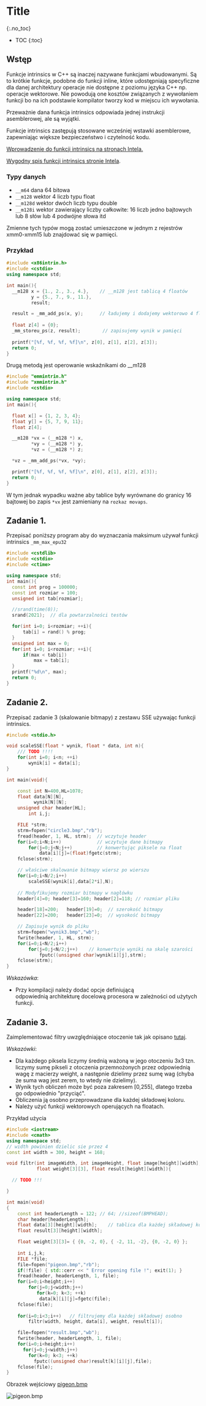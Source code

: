 Title
===============================
{:.no_toc}

* TOC
{:toc}

Wstęp
-----
Funkcje intrinsics w C++ są inaczej nazywane funkcjami wbudowanymi. 
Są to krótkie funkcje, podobne do funkcji inline, 
które udostępniają specyficzne dla danej architektury operacje 
nie dostępne z poziomu języka C++ np. operacje wektorowe. 
Nie powodują one kosztów związanych z wywołaniem funkcji 
bo na ich podstawie kompilator tworzy kod w miejscu ich wywołania. 

Przeważnie dana funkcja intrinsics odpowiada jednej instrukcji asemblerowej, 
ale są wyjątki.

Funkcje intrinsics zastępują stosowane wcześniej wstawki asemblerowe, zapewniając większe bezpieczeństwo i czytelność kodu.

[Wprowadzenie do funkcji intrinsics na stronach Intela.](https://docs.microsoft.com/en-us/cpp/intrinsics/?view=msvc-170)

[Wygodny spis funkcji intrinsics stronie Intela](https://www.intel.com/content/www/us/en/docs/intrinsics-guide/index.html).

### Typy danych 

* `__m64`  dana 64 bitowa
* `__m128` wektor 4 liczb typu float
* `__m128d` wektor dwóch liczb typu double
* `__m128i` wektor zawierający liczby całkowite: 16 liczb jedno bajtowych lub 8 słów lub 4 podwójne słowa itd

Zmienne tych typów mogą zostać umieszczone w jednym z rejestrów xmm0-xmm15 lub znajdować się w pamięci.

### Przykład

```cpp
#include <x86intrin.h>
#include <cstdio>
using namespace std;

int main(){
  __m128 x = {1., 2., 3., 4.},    // __m128 jest tablicą 4 floatów
         y = {5., 7., 9., 11.},   
         result;  

  result = _mm_add_ps(x, y);      // ładujemy i dodajemy wektorowo 4 floaty 
  
  float z[4] = {0};
  _mm_storeu_ps(z, result);        // zapisujemy wynik w pamięci
    
  printf("[%f, %f, %f, %f]\n", z[0], z[1], z[2], z[3]);    
  return 0;
}
```

Drugą metodą jest operowanie wskaźnikami do __m128
```cpp
#include "emmintrin.h"
#include "xmmintrin.h"
#include <cstdio>

using namespace std;
int main(){

  float x[] = {1, 2, 3, 4};
  float y[] = {5, 7, 9, 11};
  float z[4];  

  __m128 *vx = (__m128 *) x, 
         *vy = (__m128 *) y,
         *vz = (__m128 *) z;

  *vz = _mm_add_ps(*vx, *vy);

  printf("[%f, %f, %f, %f]\n", z[0], z[1], z[2], z[3]);
  return 0;
}
```

W tym jednak wypadku ważne aby tablice były wyrównane do granicy 16 bajtowej bo zapis `*vx` jest zamieniany na `rozkaz movaps`.

Zadanie 1. 
----------
Przepisać poniższy program aby do wyznaczania maksimum używał funkcji intrinsics `_mm_max_epu32`

```cpp
#include <cstdlib>
#include <cstdio>
#include <ctime>

using namespace std;
int main(){
  const int prog = 100000;
  const int rozmiar = 100;
  unsigned int tab[rozmiar];

  //srand(time(0));
  srand(2021);  // dla powtarzalności testów

  for(int i=0; i<rozmiar; ++i){
      tab[i] = rand() % prog;
  }
  unsigned int max = 0;
  for(int i=0; i<rozmiar; ++i){
      if(max < tab[i])
          max = tab[i];
  }
  printf("%d\n", max);
  return 0;
}
```

Zadanie 2.
----------
Przepisać zadanie 3 (skalowanie bitmapy) z zestawu SSE używając funkcji intrinsics.
```cpp
#include <stdio.h>

void scaleSSE(float * wynik, float * data, int n){
    /// TODO !!!!
    for(int i=0; i<n; ++i)
        wynik[i] = data[i];
}

int main(void){

    const int N=400,HL=1078;
    float data[N][N],
          wynik[N][N];
    unsigned char header[HL];
        int i,j;

    FILE *strm;
    strm=fopen("circle3.bmp","rb");
    fread(header, 1, HL, strm);  // wczytuje header
    for(i=0;i<N;i++)             // wczytuje dane bitmapy
        for(j=0;j<N;j++)         // konwertując piksele na float
            data[i][j]=(float)fgetc(strm);
    fclose(strm);

    // właściwe skalowanie bitmapy wiersz po wierszu
    for(i=0;i<N/2;i++)
        scaleSSE(wynik[i],data[2*i],N);
    
    // Modyfikujemy rozmiar bitmapy w nagłówku
    header[4]=0; header[3]=160; header[2]=118; // rozmiar pliku

    header[18]=200;   header[19]=0;  // szerokość bitmapy
    header[22]=200;   header[23]=0;  // wysokość bitmapy

    // Zapisuje wynik do pliku
    strm=fopen("wynik3.bmp","wb");
    fwrite(header, 1, HL, strm);
    for(i=0;i<N/2;i++)
        for(j=0;j<N/2;j++)    // konwertuje wyniki na skalę szarości
            fputc((unsigned char)wynik[i][j],strm);
    fclose(strm);
}
```
*Wskazówka*:
* Przy kompilacji należy dodać opcje definiującą odpowiednią architekturę docelową procesora w zależności od użytych funkcji.

Zadanie 3. 
----------

Zaimplementować filtry uwzględniające otoczenie tak jak opisano [tutaj](http://informatyka.wroc.pl/node/443?page=0,2).

*Wskazówki*: 
*  Dla każdego piksela liczymy średnią ważoną w jego otoczeniu 3x3 tzn.
   liczymy sumę pikseli z otoczenia przemnożonych przez odpowiednią wagę z macierzy
   weight, a następnie dzielimy przez sumę wag (chyba że suma wag jest zerem, to wtedy nie dzielimy).  
*  Wynik tych obliczeń może być poza zakresem [0,255], dlatego trzeba go odpowiednio "przyciąć".
*  Obliczenia ją osobno przeprowadzane dla każdej składowej koloru.
*  Należy użyć funkcji wektorowych operujących na floatach.

Przykład użycia 
```cpp
#include <iostream>
#include <cmath>
using namespace std;
// width powinien dzielic sie przez 4
const int width = 300, height = 168;

void filtr(int imageWidth, int imageHeight, float image[height][width], 
           float weight[3][3], float result[height][width]){

  // TODO !!!

}

int main(void)
{
    const int headerLength = 122; // 64; //sizeof(BMPHEAD);
    char header[headerLength];
    float data[3][height][width];    // tablica dla każdej składowej koloru
    float result[3][height][width];

    float weight[3][3]= { {0, -2, 0}, { -2, 11, -2}, {0, -2, 0} };
    
    int i,j,k;
    FILE *file;
    file=fopen("pigeon.bmp","rb");
    if(!file) { std::cerr << " Error opening file !"; exit(1); }
    fread(header, headerLength, 1, file);
    for(i=0;i<height;i++)
        for(j=0;j<width;j++)
           for(k=0; k<3; ++k)   
            data[k][i][j]=fgetc(file);
    fclose(file);
    
    for(i=0;i<3;i++)   // filtrujemy dla każdej składowej osobno
        filtr(width, height, data[i], weight, result[i]);

    file=fopen("result.bmp","wb");
    fwrite(header, headerLength, 1, file);
    for(i=0;i<height;i++)
      for(j=0;j<width;j++)
        for(k=0; k<3; ++k)
          fputc((unsigned char)result[k][i][j],file);
    fclose(file);
}
```

Obrazek wejściowy [pigeon.bmp](pigeon.bmp)

![pigeon.bmp](pigeon.bmp)
